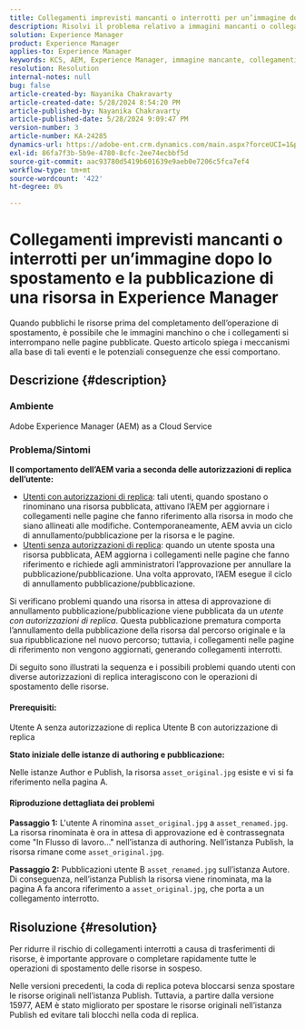 ```yaml
---
title: Collegamenti imprevisti mancanti o interrotti per un’immagine dopo lo spostamento e la pubblicazione di una risorsa in Experience Manager
description: Risolvi il problema relativo a immagini mancanti o collegamenti interrotti a causa di trasferimenti di risorse in Experience Manager.
solution: Experience Manager
product: Experience Manager
applies-to: Experience Manager
keywords: KCS, AEM, Experience Manager, immagine mancante, collegamenti interrotti dopo lo spostamento e la pubblicazione delle risorse
resolution: Resolution
internal-notes: null
bug: false
article-created-by: Nayanika Chakravarty
article-created-date: 5/28/2024 8:54:20 PM
article-published-by: Nayanika Chakravarty
article-published-date: 5/28/2024 9:09:47 PM
version-number: 3
article-number: KA-24285
dynamics-url: https://adobe-ent.crm.dynamics.com/main.aspx?forceUCI=1&pagetype=entityrecord&etn=knowledgearticle&id=dd4ace71-341d-ef11-840a-000d3a372703
exl-id: 86fa7f3b-5b9e-4780-8cfc-2ee74ecbbf5d
source-git-commit: aac93780d5419b601639e9aeb0e7206c5fca7ef4
workflow-type: tm+mt
source-wordcount: '422'
ht-degree: 0%

---
```


# Collegamenti imprevisti mancanti o interrotti per un’immagine dopo lo spostamento e la pubblicazione di una risorsa in Experience Manager


Quando pubblichi le risorse prima del completamento dell’operazione di spostamento, è possibile che le immagini manchino o che i collegamenti si interrompano nelle pagine pubblicate. Questo articolo spiega i meccanismi alla base di tali eventi e le potenziali conseguenze che essi comportano.

## Descrizione {#description}


### <b>Ambiente</b>

Adobe Experience Manager (AEM) as a Cloud Service

### Problema/Sintomi

<b>Il comportamento dell’AEM varia a seconda delle autorizzazioni di replica dell’utente:</b>

- <u>Utenti con autorizzazioni di replica</u>: tali utenti, quando spostano o rinominano una risorsa pubblicata, attivano l’AEM per aggiornare i collegamenti nelle pagine che fanno riferimento alla risorsa in modo che siano allineati alle modifiche. Contemporaneamente, AEM avvia un ciclo di annullamento/pubblicazione per la risorsa e le pagine.
- <u>Utenti senza autorizzazioni di replica</u>: quando un utente sposta una risorsa pubblicata, AEM aggiorna i collegamenti nelle pagine che fanno riferimento e richiede agli amministratori l’approvazione per annullare la pubblicazione/pubblicazione. Una volta approvato, l’AEM esegue il ciclo di annullamento pubblicazione/pubblicazione.


Si verificano problemi quando una risorsa in attesa di approvazione di annullamento pubblicazione/pubblicazione viene pubblicata da un *utente con autorizzazioni di replica*. Questa pubblicazione prematura comporta l’annullamento della pubblicazione della risorsa dal percorso originale e la sua ripubblicazione nel nuovo percorso; tuttavia, i collegamenti nelle pagine di riferimento non vengono aggiornati, generando collegamenti interrotti.

Di seguito sono illustrati la sequenza e i possibili problemi quando utenti con diverse autorizzazioni di replica interagiscono con le operazioni di spostamento delle risorse.

#### <b>Prerequisiti:</b>

Utente A senza autorizzazione di replica Utente B con autorizzazione di replica

<b>Stato iniziale delle istanze di authoring e pubblicazione:</b>

Nelle istanze Author e Publish, la risorsa `asset_original.jpg` esiste e vi si fa riferimento nella pagina A.

#### <b>Riproduzione dettagliata dei problemi</b>

<b>Passaggio 1:</b> L&#39;utente A rinomina `asset_original.jpg` a `asset_renamed.jpg`. La risorsa rinominata è ora in attesa di approvazione ed è contrassegnata come &quot;In Flusso di lavoro...&quot; nell’istanza di authoring. Nell’istanza Publish, la risorsa rimane come `asset_original.jpg`.

<b>Passaggio 2:</b> Pubblicazioni utente B `asset_renamed.jpg` sull’istanza Autore. Di conseguenza, nell’istanza Publish la risorsa viene rinominata, ma la pagina A fa ancora riferimento a `asset_original.jpg`, che porta a un collegamento interrotto.


## Risoluzione {#resolution}


Per ridurre il rischio di collegamenti interrotti a causa di trasferimenti di risorse, è importante approvare o completare rapidamente tutte le operazioni di spostamento delle risorse in sospeso.

Nelle versioni precedenti, la coda di replica poteva bloccarsi senza spostare le risorse originali nell’istanza Publish. Tuttavia, a partire dalla versione 15977, AEM è stato migliorato per spostare le risorse originali nell’istanza Publish ed evitare tali blocchi nella coda di replica.
